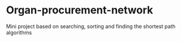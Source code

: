 # Organ-procurement-network
Mini project based on searching, sorting and finding the shortest path algorithms
